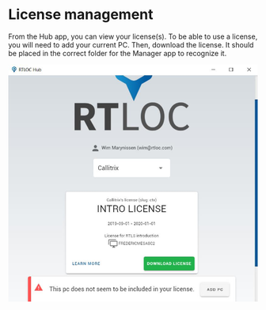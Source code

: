 # License management

From the Hub app, you can view your license(s). To be able to use a license, you will need to add your current PC.
Then, download the license. It should be placed in the correct folder for the Manager app to recognize it.

![License in Hub](./img/license.jpg)
